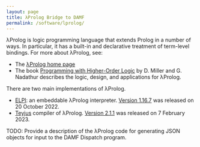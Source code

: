 ```yaml
---
layout: page
title: λProlog Bridge to DAMF
permalink: /software/lprolog/
---
```


&lambda;Prolog is logic programming language that extends Prolog in a number of ways. In particular, it has a built-in and declarative treatment of term-level bindings.  For more about &lambda;Prolog, see:

 - The [&lambda;Prolog home page](https://www.lix.polytechnique.fr/~dale/lProlog/)
 - The book [Programming with Higher-Order Logic](https://sites.google.com/site/proghol/) by D. Miller and G. Nadathur describes the logic, design, and applications for &lambda;Prolog.

There are two main implementations of &lambda;Prolog.

 - [ELPI](https://github.com/LPCIC/elpi/): an embeddable λProlog interpreter. [Version 1.16.7](https://github.com/LPCIC/elpi/) was released on 20 October 2022.
 - [Teyjus](https://github.com/teyjus/teyjus) compiler of λProlog. [Version 2.1.1](https://github.com/teyjus/teyjus/releases) was released on 7 February 2023.


TODO: Provide a description of the &lambda;Prolog code for generating JSON objects for input to the DAMF Dispatch program.


